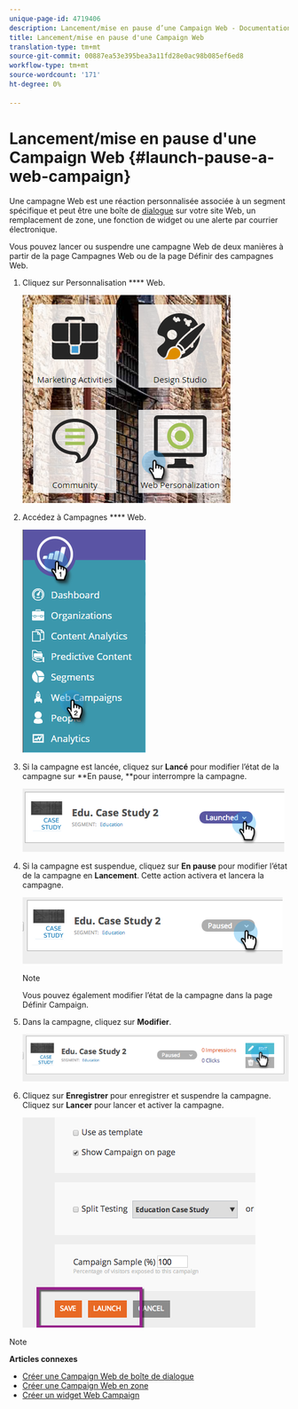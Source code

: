 ```yaml
---
unique-page-id: 4719406
description: Lancement/mise en pause d’une Campaign Web - Documentation marketing - Documentation du produit
title: Lancement/mise en pause d'une Campaign Web
translation-type: tm+mt
source-git-commit: 00887ea53e395bea3a11fd28e0ac98b085ef6ed8
workflow-type: tm+mt
source-wordcount: '171'
ht-degree: 0%

---
```



# Lancement/mise en pause d&#39;une Campaign Web {#launch-pause-a-web-campaign}

Une campagne Web est une réaction personnalisée associée à un segment spécifique et peut être une boîte de [dialogue](create-a-new-dialog-web-campaign.md) sur votre site Web, un remplacement [](create-a-new-in-zone-web-campaign.md)de zone, une fonction de widget ou une alerte par courrier électronique.

Vous pouvez lancer ou suspendre une campagne Web de deux manières à partir de la page Campagnes Web ou de la page Définir des campagnes Web.

1. Cliquez sur Personnalisation **** Web.

   ![](assets/one-1.png)

1. Accédez à Campagnes **** Web.

   ![](assets/two-1.png)

1. Si la campagne est lancée, cliquez sur **Lancé** pour modifier l’état de la campagne sur **En pause, **pour interrompre la campagne.

   ![](assets/image2014-11-26-17-3a26-3a38.png)

1. Si la campagne est suspendue, cliquez sur **En pause** pour modifier l’état de la campagne en **Lancement**. Cette action activera et lancera la campagne.

   ![](assets/image2014-11-26-17-3a28-3a59.png)

   >[!NOTE]
   >
   >Vous pouvez également modifier l’état de la campagne dans la page Définir Campaign.

1. Dans la campagne, cliquez sur **Modifier**.

   ![](assets/image2014-11-26-17-3a31-3a37.png)

1. Cliquez sur **Enregistrer** pour enregistrer et suspendre la campagne. Cliquez sur **Lancer** pour lancer et activer la campagne.

   ![](assets/image2014-11-26-17-3a32-3a48.png)

>[!NOTE]
>
>**Articles connexes**
>
>* [Créer une Campaign Web de boîte de dialogue](create-a-new-dialog-web-campaign.md)
>* [Créer une Campaign Web en zone](create-a-new-in-zone-web-campaign.md)
>* [Créer un widget Web Campaign](create-a-new-widget-web-campaign.md)

>



